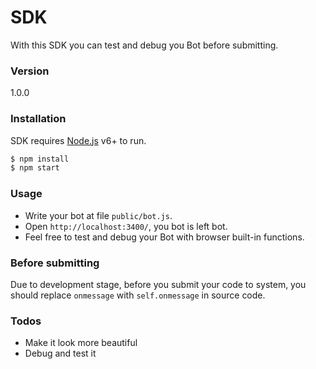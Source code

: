 # SDK

With this SDK you can test and debug you Bot before submitting.

### Version
1.0.0

### Installation

SDK requires [Node.js](https://nodejs.org/) v6+ to run.

```sh
$ npm install
$ npm start
```

### Usage

- Write your bot at file `public/bot.js`.
- Open `http://localhost:3400/`, you bot is left bot.
- Feel free to test and debug your Bot with browser built-in functions.

### Before submitting

Due to development stage, before you submit your code to system, you should replace `onmessage` with `self.onmessage` in source code.

### Todos

 - Make it look more beautiful
 - Debug and test it

